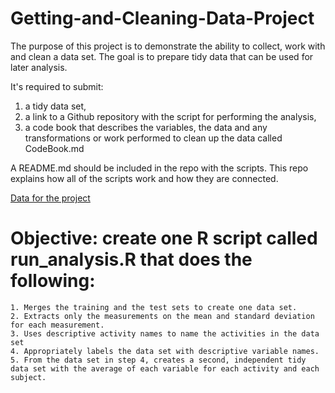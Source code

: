 # Getting-and-Cleaning-Data-Project

The purpose of this project is to demonstrate the ability to collect, work with and clean a data set. The goal is to prepare tidy data that can be used for later analysis.

It's required to submit:

1. a tidy data set,
2. a link to a Github repository with the script for performing the analysis,
3. a code book that describes the variables, the data and any transformations or work performed to clean up the data called CodeBook.md

A README.md should be included in the repo with the scripts. This repo explains how all of the scripts work and how they are connected.

[Data for the project](https://d396qusza40orc.cloudfront.net/getdata%2Fprojectfiles%2FUCI%20HAR%20Dataset.zip)

# Objective: create one R script called run_analysis.R that does the following:

	1. Merges the training and the test sets to create one data set.
	2. Extracts only the measurements on the mean and standard deviation for each measurement.
	3. Uses descriptive activity names to name the activities in the data set
	4. Appropriately labels the data set with descriptive variable names.
	5. From the data set in step 4, creates a second, independent tidy data set with the average of each variable for each activity and each subject.
